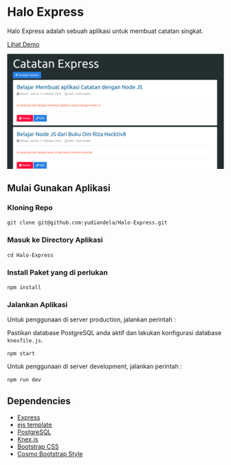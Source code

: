 # Halo Express

Halo Express adalah sebuah aplikasi untuk membuat catatan singkat.

[Lihat Demo](https://catatan-express.herokuapp.com)

![](./index-catatan-express.png)

## Mulai Gunakan Aplikasi

### Kloning Repo

```
git clone git@github.com:yudiandela/Halo-Express.git
```

### Masuk ke Directory Aplikasi

```
cd Halo-Express
```

### Install Paket yang di perlukan

```
npm install
```

### Jalankan Aplikasi

Untuk penggunaan di server production, jalankan perintah :

Pastikan database PostgreSQL anda aktif dan lakukan konfigurasi database `knexfile.js`.

```
npm start
```

Untuk penggunaan di server development, jalankan perintah :

```
npm run dev
```

## Dependencies

-   [ Express ](https://github.com/expressjs/express)
-   [ ejs template ](https://ejs.co)
-   [ PostgreSQL ](https://www.postgresql.org)
-   [ Knex.js ](http://knexjs.org)
-   [ Bootstrap CSS ](https://getbootstrap.com)
-   [ Cosmo Bootstrap Style ](https://bootswatch.com/cosmo)
